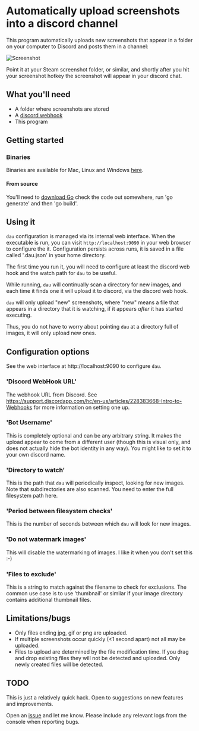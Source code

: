 # Automatically upload screenshots into a discord channel

This program automatically uploads new screenshots that appear in a folder on your computer to Discord and posts them in a channel:

![Screenshot](http://i.imgur.com/QPS9V6f.jpg)

Point it at your Steam screenshot folder, or similar, and shortly after you hit your screenshot hotkey the screenshot will appear in your discord chat.

## What you'll need

* A folder where screenshots are stored
* A [discord webhook](https://support.discordapp.com/hc/en-us/articles/228383668-Intro-to-Webhooks)
* This program

## Getting started

### Binaries

Binaries are available for Mac, Linux and Windows [here](https://github.com/tardisx/discord-auto-upload/releases/latest).

#### From source

You'll need to [download Go](https://golang.org/dl/) check the code out somewhere, run 'go generate' and then 'go build'.

## Using it

`dau` configuration is managed via its internal web interface. When the executable is run, you can visit
`http://localhost:9090` in your web browser to configure the it. Configuration persists across runs, it is
saved in a file called '.dau.json' in your home directory.

The first time you run it, you will need to configure at least the discord web hook and the watch path for
`dau` to be useful.

While running, `dau` will continually scan a directory for new images, and each time it finds one it will upload it to discord, via the discord web hook.

`dau` will only upload "new" screenshots, where "new" means a file that appears in a directory that it is watching, if it appears *after* it has started executing.

Thus, you do not have to worry about pointing `dau` at a directory full of images, it will only upload new ones.

## Configuration options

See the web interface at http://localhost:9090 to configure `dau`.

### 'Discord WebHook URL'

The webhook URL from Discord. See https://support.discordapp.com/hc/en-us/articles/228383668-Intro-to-Webhooks
for more information on setting one up.

### 'Bot Username'

This is completely optional and can be any arbitrary string. It makes the upload
appear to come from a different user (though this is visual only, and does not
actually hide the bot identity in any way). You might like to set it to your own
discord name.

### 'Directory to watch'

This is the path that `dau` will periodically inspect, looking for new images.
Note that subdirectories are also scanned. You need to enter the full filesystem
path here.

### 'Period between filesystem checks'

This is the number of seconds between which `dau` will look for new images.

### 'Do not watermark images'

This will disable the watermarking of images. I like it when you don't set this :-)

### 'Files to exclude'

This is a string to match against the filename to check for exclusions. The common
use case is to use 'thumbnail' or similar if your image directory contains additional
thumbnail files.

## Limitations/bugs

* Only files ending jpg, gif or png are uploaded.
* If multiple screenshots occur quickly (<1 second apart) not all may be uploaded.
* Files to upload are determined by the file modification time. If you drag and drop existing files they will
  not be detected and uploaded. Only newly created files will be detected.

## TODO
This is just a relatively quick hack. Open to suggestions on new features and improvements.

Open an [issue](https://github.com/tardisx/discord-auto-upload/issues/new) and let me know.
Please include any relevant logs from the console when reporting bugs.
